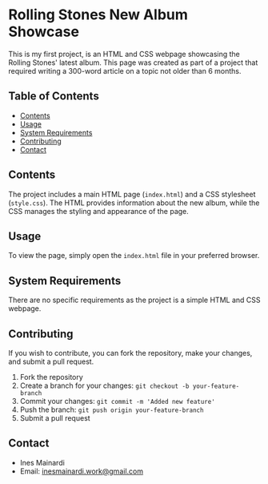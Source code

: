 # Rolling Stones New Album Showcase

This is my first project, is an HTML and CSS webpage showcasing the Rolling Stones' latest album. 
This page was created as part of a project that required writing a 300-word article on a topic not older than 6 months.

## Table of Contents

- [Contents](#contents)
- [Usage](#usage)
- [System Requirements](#system-requirements)
- [Contributing](#contributing)
- [Contact](#contact)

## Contents

The project includes a main HTML page (`index.html`) and a CSS stylesheet (`style.css`). The HTML provides information about the new album, while the CSS manages the styling and appearance of the page.

## Usage

To view the page, simply open the `index.html` file in your preferred browser.

## System Requirements

There are no specific requirements as the project is a simple HTML and CSS webpage.

## Contributing

If you wish to contribute, you can fork the repository, make your changes, and submit a pull request.

1. Fork the repository
2. Create a branch for your changes: `git checkout -b your-feature-branch`
3. Commit your changes: `git commit -m 'Added new feature'`
4. Push the branch: `git push origin your-feature-branch`
5. Submit a pull request

## Contact

- Ines Mainardi
- Email: inesmainardi.work@gmail.com
